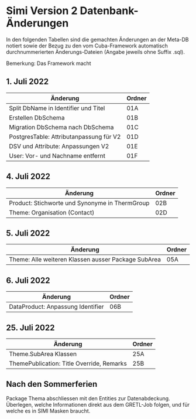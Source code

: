 # Simi Version 2 Datenbank-Änderungen

In den folgenden Tabellen sind die gemachten Änderungen an der Meta-DB notiert sowie der Bezug zu den vom Cuba-Framework
automatisch durchnummerierten Änderungs-Dateien (Angabe jeweils ohne Suffix .sql).

Bemerkung: Das Framework macht 

## 1. Juli 2022

|Änderung|Ordner|
|---|---|
|Split DbName in Identifier und Titel|01A|
|Erstellen DbSchema|01B|
|Migration DbSchema nach DbSchema|01C|
|PostgresTable: Attributanpassung für V2|01D|
|DSV und Attribute: Anpassungen V2|01E|
|User: Vor- und Nachname entfernt|01F|

## 4. Juli 2022

|Änderung|Ordner|
|---|---|
|Product: Stichworte und Synonyme in ThermGroup|02B|
|Theme: Organisation (Contact)|02D|

## 5. Juli 2022

|Änderung|Ordner|
|---|---|
|Theme: Alle weiteren Klassen ausser Package SubArea|05A|

## 6. Juli 2022

|Änderung|Ordner|
|---|---|
|DataProduct: Anpassung Identifier|06B|

## 25. Juli 2022

|Änderung|Ordner|
|---|---|
|Theme.SubArea Klassen|25A|
|ThemePublication: Title Override, Remarks|25B|

## Nach den Sommerferien

Package Thema abschliessen mit den Entities zur Datenabdeckung.   
Überlegen, welche Informationen direkt aus dem GRETL-Job folgen, und für welche es in SIMI Masken braucht.
